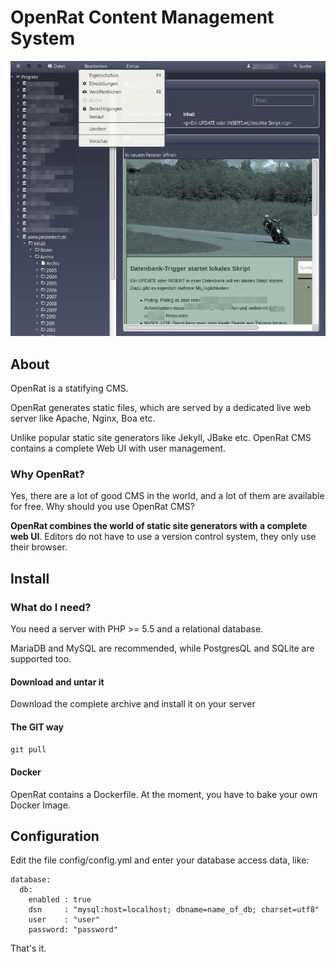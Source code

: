 # OpenRat Content Management System

![Screenshot](doc/images/screenshot-overall.png)


## About

OpenRat is a statifying CMS.

OpenRat generates static files, which are served by a dedicated live web server like Apache, Nginx, Boa etc.

Unlike popular static site generators like Jekyll, JBake etc. OpenRat CMS contains a complete Web UI with user management.

### Why OpenRat?

Yes, there are a lot of good CMS in the world, and a lot of them are available for free. Why should you use OpenRat CMS?

**OpenRat combines the world of static site generators with a complete web UI**. Editors do not have to use a version control system, they only use their browser.


## Install

### What do I need?

You need a server with PHP >= 5.5 and a relational database.

MariaDB and MySQL are recommended, while PostgresQL and SQLite are supported too.
 

#### Download and untar it

Download the complete archive and install it on your server

#### The GIT way

`git pull`

#### Docker

OpenRat contains a Dockerfile. At the moment, you have to bake your own Docker Image.

## Configuration

Edit the file config/config.yml and enter your database access data, like:
 
    database:
      db:
        enabled : true
        dsn     : "mysql:host=localhost; dbname=name_of_db; charset=utf8"
        user    : "user"
        password: "password"

That's it.